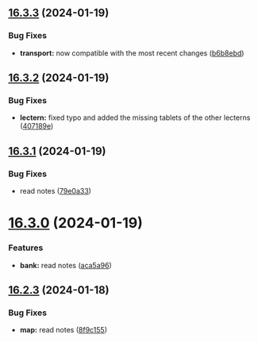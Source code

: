 ## [16.3.3](https://github.com/Torwent/WaspLib/compare/v16.3.2...v16.3.3) (2024-01-19)


### Bug Fixes

* **transport:** now compatible with the most recent changes ([b6b8ebd](https://github.com/Torwent/WaspLib/commit/b6b8ebdb3e8bd58244e8861091e1d59718fc415a))



## [16.3.2](https://github.com/Torwent/WaspLib/compare/v16.3.1...v16.3.2) (2024-01-19)


### Bug Fixes

* **lectern:** fixed typo and added the missing tablets of the other lecterns ([407189e](https://github.com/Torwent/WaspLib/commit/407189ea7dca0a1a3fe8e83ff4b93bc10ce07330))



## [16.3.1](https://github.com/Torwent/WaspLib/compare/v16.3.0...v16.3.1) (2024-01-19)


### Bug Fixes

* read notes ([79e0a33](https://github.com/Torwent/WaspLib/commit/79e0a33a855cd4ac9f02a4dc8dbad3f613e6c6ae))



# [16.3.0](https://github.com/Torwent/WaspLib/compare/v16.2.3...v16.3.0) (2024-01-19)


### Features

* **bank:** read notes ([aca5a96](https://github.com/Torwent/WaspLib/commit/aca5a96cb9b540ab46d588fb13bc680836e77966))



## [16.2.3](https://github.com/Torwent/WaspLib/compare/v16.2.2...v16.2.3) (2024-01-18)


### Bug Fixes

* **map:** read notes ([8f9c155](https://github.com/Torwent/WaspLib/commit/8f9c155baf84ca9f87a74f94b93052cf5a97d76b))



